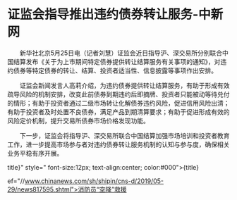 # 证监会指导推出违约债券转让服务-中新网

　　新华社北京5月25日电（记者刘慧）证监会近日指导沪、深交易所分别联合中国结算发布《关于为上市期间特定债券提供转让结算服务有关事项的通知》，对违约债券等特定债券的转让、结算、投资者适当性、信息披露等事项作出安排。

　　证监会新闻发言人高莉介绍，为违约债券提供转让结算服务，有助于形成有效疏导风险的机制安排，改变此前债券到期违约后即摘牌、投资者只能被动等待兑付的情形；有助于投资者通过二级市场转让化解债券违约风险，促进信用风险出清；有助于投资者及时处置不良债券，满足产品到期清算要求；有助于促进形成有效的风险定价机制，提升交易所债券市场价格发现功能。

　　下一步，证监会将指导沪、深交易所联合中国结算加强市场培训和投资者教育工作，进一步提高市场参与者对违约债券转让服务机制的认知与参与度，确保相关业务平稳有序开展。

title}" style=" font-size:12px; text-align:center; color:#000">{title}

ef="//www.chinanews.com/sh/shipin/cns-d/2019/05-29/news817595.shtml">消防员“空降”救援
